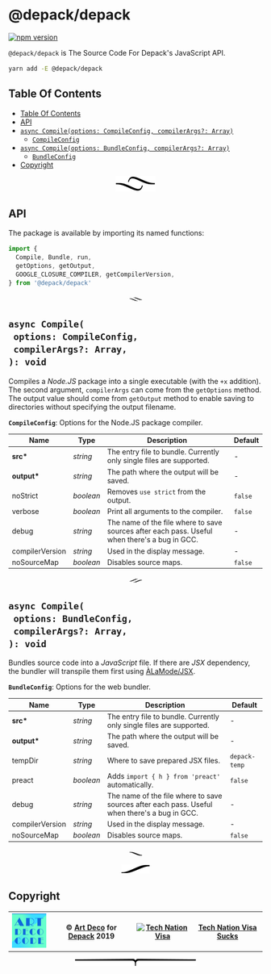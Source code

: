 # @depack/depack

[![npm version](https://badge.fury.io/js/%40depack%2Fdepack.svg)](https://npmjs.org/package/@depack/depack)

`@depack/depack` is The Source Code For Depack's JavaScript API.

```sh
yarn add -E @depack/depack
```

## Table Of Contents

- [Table Of Contents](#table-of-contents)
- [API](#api)
- [`async Compile(options: CompileConfig, compilerArgs?: Array)`](#async-compileoptions-compileconfigcompilerargs-array-void)
  * [`CompileConfig`](#type-compileconfig)
- [`async Compile(options: BundleConfig, compilerArgs?: Array)`](#async-compileoptions-bundleconfigcompilerargs-array-void)
  * [`BundleConfig`](#type-bundleconfig)
- [Copyright](#copyright)

<p align="center"><a href="#table-of-contents"><img src=".documentary/section-breaks/0.svg?sanitize=true"></a></p>

## API

The package is available by importing its named functions:

```js
import {
  Compile, Bundle, run,
  getOptions, getOutput,
  GOOGLE_CLOSURE_COMPILER, getCompilerVersion,
} from '@depack/depack'
```

<p align="center"><a href="#table-of-contents"><img src=".documentary/section-breaks/1.svg?sanitize=true" width="25"></a></p>

## `async Compile(`<br/>&nbsp;&nbsp;`options: CompileConfig,`<br/>&nbsp;&nbsp;`compilerArgs?: Array,`<br/>`): void`

Compiles a _Node.JS_ package into a single executable (with the `+x` addition). The second argument, `compilerArgs` can come from the `getOptions` method. The output value should come from `getOutput` method to enable saving to directories without specifying the output filename.

__<a name="type-compileconfig">`CompileConfig`</a>__: Options for the Node.JS package compiler.

|      Name       |   Type    |                                          Description                                          | Default |
| --------------- | --------- | --------------------------------------------------------------------------------------------- | ------- |
| __src*__        | _string_  | The entry file to bundle. Currently only single files are supported.                          | -       |
| __output*__     | _string_  | The path where the output will be saved.                                                      | -       |
| noStrict        | _boolean_ | Removes `use strict` from the output.                                                         | `false` |
| verbose         | _boolean_ | Print all arguments to the compiler.                                                          | `false` |
| debug           | _string_  | The name of the file where to save sources after each pass. Useful when there's a bug in GCC. | -       |
| compilerVersion | _string_  | Used in the display message.                                                                  | -       |
| noSourceMap     | _boolean_ | Disables source maps.                                                                         | `false` |

<p align="center"><a href="#table-of-contents"><img src=".documentary/section-breaks/2.svg?sanitize=true" width="25"></a></p>

## `async Compile(`<br/>&nbsp;&nbsp;`options: BundleConfig,`<br/>&nbsp;&nbsp;`compilerArgs?: Array,`<br/>`): void`

Bundles source code into a _JavaScript_ file. If there are _JSX_ dependency, the bundler will transpile them first using [ÀLaMode/JSX](https://github.com/a-la/jsx).

__<a name="type-bundleconfig">`BundleConfig`</a>__: Options for the web bundler.

|      Name       |   Type    |                                          Description                                          |    Default    |
| --------------- | --------- | --------------------------------------------------------------------------------------------- | ------------- |
| __src*__        | _string_  | The entry file to bundle. Currently only single files are supported.                          | -             |
| __output*__     | _string_  | The path where the output will be saved.                                                      | -             |
| tempDir         | _string_  | Where to save prepared JSX files.                                                             | `depack-temp` |
| preact          | _boolean_ | Adds `import { h } from 'preact'` automatically.                                              | `false`       |
| debug           | _string_  | The name of the file where to save sources after each pass. Useful when there's a bug in GCC. | -             |
| compilerVersion | _string_  | Used in the display message.                                                                  | -             |
| noSourceMap     | _boolean_ | Disables source maps.                                                                         | `false`       |

<p align="center"><a href="#table-of-contents"><img src=".documentary/section-breaks/3.svg?sanitize=true" width="25"></a></p>

<p align="center"><a href="#table-of-contents"><img src=".documentary/section-breaks/4.svg?sanitize=true"></a></p>


## Copyright

<table>
  <tr>
    <th>
      <a href="https://artd.eco">
        <img src="https://raw.githubusercontent.com/wrote/wrote/master/images/artdeco.png" alt="Art Deco" />
      </a>
    </th>
    <th>© <a href="https://artd.eco">Art Deco</a> for <a href="https://artd.eco/depack">Depack</a> 2019</th>
    <th>
      <a href="https://www.technation.sucks" title="Tech Nation Visa">
        <img src="https://raw.githubusercontent.com/artdecoweb/www.technation.sucks/master/anim.gif"
          alt="Tech Nation Visa" />
      </a>
    </th>
    <th><a href="https://www.technation.sucks">Tech Nation Visa Sucks</a></th>
  </tr>
</table>

<p align="center"><a href="#table-of-contents"><img src=".documentary/section-breaks/-1.svg?sanitize=true"></a></p>